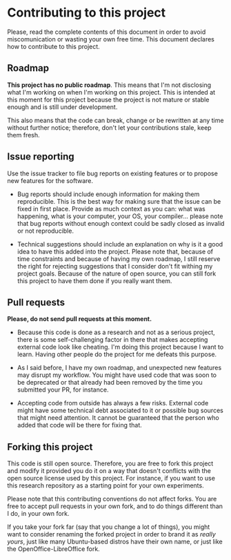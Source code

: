 # Contributing to this project

Please, read the complete contents of this document in order to avoid
miscomunication or wasting your own free time. This document declares how
to contribute to this project.

## Roadmap

**This project has no public roadmap**. This means that I'm not disclosing
what I'm working on when I'm working on this project. This is intended at
this moment for this project because the project is not mature or stable
enough and is still under development.

This also means that the code can break, change or be rewritten at any
time without further notice; therefore, don't let your contributions stale,
keep them fresh.

## Issue reporting

Use the issue tracker to file bug reports on existing features or to propose
new features for the software.

* Bug reports should include enough information for making them reproducible.
  This is the best way for making sure that the issue can be fixed in first
  place. Provide as much context as you can: what was happening, what is your
  computer, your OS, your compiler... please note that bug reports without
  enough context could be sadly closed as invalid or not reproducible.

* Technical suggestions should include an explanation on why is it a good
  idea to have this added into the project. Please note that, because of
  time constraints and because of having my own roadmap, I still reserve the
  right for rejecting suggestions that I consider don't fit withing my project
  goals. Because of the nature of open source, you can still fork this
  project to have them done if you really want them.

## Pull requests

**Please, do not send pull requests at this moment.**

* Because this code is done as a research and not as a serious project, there
  is some self-challenging factor in there that makes accepting external code
  look like cheating. I'm doing this project because I want to learn. Having
  other people do the project for me defeats this purpose.

* As I said before, I have my own roadmap, and unexpected new features may
  disrupt my workflow. You might have used code that was soon to be deprecated
  or that already had been removed by the time you submitted your PR, for
  instance.

* Accepting code from outside has always a few risks. External code might have
  some technical debt associated to it or possible bug sources that might
  need attention. It cannot be guaranteed that the person who added that
  code will be there for fixing that.

## Forking this project

This code is still open source. Therefore, you are free to fork this project
and modify it provided you do it on a way that doesn't conflicts with the
open source license used by this project. For instance, if you want to use
this research repository as a starting point for your own experiments.

Please note that this contributing conventions do not affect forks. You are
free to accept pull requests in your own fork, and to do things different
than I do, in your own fork.

If you take your fork far (say that you change a lot of things), you might want
to consider renaming the forked project in order to brand it as _really yours_,
just like many Ubuntu-based distros have their own name, or just like the
OpenOffice-LibreOffice fork.
